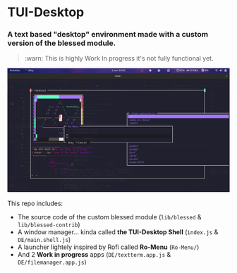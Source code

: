 # TUI-Desktop
### A text based "desktop" environment made with a custom version of the blessed module.

> :warn: This is highly Work In progress it's not fully functional yet.

![Screenshot](/preview.png)

This repo includes:
* The source code of the custom blessed module (`lib/blessed` & `lib/blessed-contrib`)
* A window manager... kinda called **the TUI-Desktop Shell** (`index.js` & `DE/main.shell.js`)
* A launcher lightely inspired by Rofi called **Ro-Menu** (`Ro-Menu/`)
* And 2 **Work in progress** apps (`DE/textterm.app.js` & `DE/filemanager.app.js`)